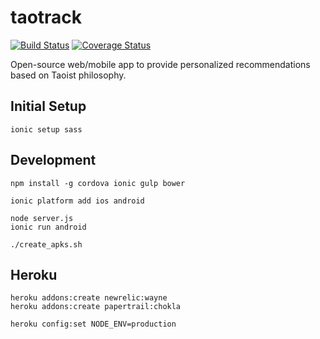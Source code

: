 taotrack
==============

[![Build Status](https://circleci.com/gh/jessamynsmith/taotrack.svg?style=shield)](https://circleci.com/gh/jessamynsmith/taotrack)
[![Coverage Status](https://coveralls.io/repos/jessamynsmith/taotrack/badge.svg?branch=master)](https://coveralls.io/r/jessamynsmith/taotrack?branch=master)

Open-source web/mobile app to provide personalized recommendations based on Taoist philosophy.

Initial Setup
-------------

    ionic setup sass


Development
-----------

    npm install -g cordova ionic gulp bower

    ionic platform add ios android

    node server.js
    ionic run android

    ./create_apks.sh

Heroku
------

    heroku addons:create newrelic:wayne
    heroku addons:create papertrail:chokla

    heroku config:set NODE_ENV=production
